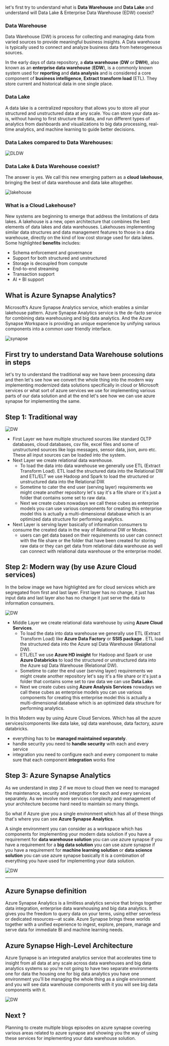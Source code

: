 
let's first try to understand what is **Data Warehouse** and **Data Lake** and understand will Data Lake & Enterprise Data Warehouse (EDW) coexist?

### Data Warehouse
Data Warehouse (DW) is process for collecting and managing data from varied sources to provide meaningful business insights. A Data warehouse is typically used to connect and analyze business data from heterogeneous sources.

In the early days of data repository, a **data warehouse** (**DW** or **DWH**), also known as an **enterprise data  warehouse** (**EDW**), is a commonly known system used for **reporting** and **data analysis** and is considered a core component of **business intelligence**, **Extract transform load** (ETL). They store current and historical data in one single place.

### Data Lake
A data lake is a centralized repository that allows you to store all your structured and unstructured data at any scale. You can store your data as-is, without having to first structure the data, and run different types of analytics from dashboards and visualizations to big data processing, real-time analytics, and machine learning to guide better decisions.

### Data Lakes compared to Data Warehouses:

![DLDW](https://github.com/gurditsingh/blog/blob/gh-pages/_screenshots/DataLake_DataWarehouse.jpg?raw=true)

### Data Lake & Data Warehouse coexist?
The answer is yes. We call this new emerging pattern as a **cloud lakehouse**, bringing the best of data warehouse and data lake altogether.

![lakehouse](https://github.com/gurditsingh/blog/blob/gh-pages/_screenshots/data-lakehouse.png?raw=true)

### What is a Cloud Lakehouse?
New systems are beginning to emerge that address the limitations of data lakes. A lakehouse is a new, open architecture that combines the best elements of data lakes and data warehouses. Lakehouses implementing similar data structures and data management features to those in a data warehouse, directly on the kind of low cost storage used for data lakes. Some highlighted **benefits** includes:

 - Schema enforcement and governance
 - Support for both structured and unstructured
 - Storage is decoupled from compute
 - End-to-end streaming
 - Transaction support
 - AI + BI support

## What is Azure Synapse Analytics?

Microsoft’s Azure Synapse Analytics service, which enables a similar lakehouse pattern. Azure Synapse Analytics service is the de-facto service for combining data warehousing and big data analytics. And the Azure Synapse Workspace is providing an unique experience by unifying various components into a common user friendly interface.

![synapse](https://github.com/gurditsingh/blog/blob/gh-pages/_screenshots/azure-synapse.png?raw=true)

## First try to understand Data Warehouse solutions in steps
let's try to understand the traditional way we have been processing data and then let's see how we convert the whole thing into the modern way implementing modernized data solutions specifically in cloud or Microsoft services or what sort of azure services we use for implementing various parts of our data solution and at the end let's see how we can use azure synapse for implementing the same.

## Step 1: Traditional way

![DW](https://github.com/gurditsingh/blog/blob/gh-pages/_screenshots/old-way-DWH.jpg?raw=true)

 - First Layer we have multiple structured sources like standard OLTP databases, cloud databases, csv file, excel files and some of unstructured sources like logs messages, sensor data, json, avro etc. These all input sources can be loaded into the system.
 - Next Layer we create relational data warehouse. 
	 - To load the data into data warehouse we generally use ETL (Extract Transform Load). ETL load the structured data into the Relational DW and ETL/ELT we use Hadoop and Spark to load the structured or unstructured data into the Relational DW.
	 - Sometime to cater the end user (serving layer) requirements we might create another repository let's say it's a file share or it's just a folder that contains some set to raw data.
	 - Next we create cubes nowadays we call these cubes as enterprise models you can use various components for creating this enterprise model this is actually a multi-dimensional database which is an optimized data structure for performing analytics.
- Next Layer is serving layer basically of information consumers to consume the created data in the way of Relational DW or Modes.
	- users can get data based on their requirements so user can connect with the file share or the folder that have been created for storing raw data or they can get data from relational data warehouse as well can connect with relational data warehouse or the enterprise  model.


## Step 2: Modern way (by use Azure Cloud services)
In the below image we have highlighted are for cloud services which are segregated from first and last layer. First layer has no change, it just has input data and last layer also has no change it just serve the data to information consumers.

![DW](https://github.com/gurditsingh/blog/blob/gh-pages/_screenshots/new-cloud-way-DWH.jpg?raw=true)

 - Middle Layer we create relational data warehouse by using **Azure Cloud Services**.
	 -  To load the data into data warehouse we generally use ETL (Extract Transform Load) like **Azure Data Factory** or **SSIS package** . ETL load the structured data into the Azure sql Data Warehouse (Relational DW).
	 -  ETL/ELT we use **Azure HD insight** for Hadoop and Spark or use **Azure Databricks** to load the structured or unstructured data into the  Azure sql Data Warehouse (Relational DW).
	 - Sometime to cater the end user (serving layer) requirements we might create another repository let's say it's a file share or it's just a folder that contains some set to raw data we can use **Data Lake**.
	 - Next we create cubes using **Azure Analysis Services** nowadays we call these cubes as enterprise models you can use various components for creating this enterprise model this is actually a multi-dimensional database which is an optimized data structure for performing analytics.

In this Modern way by using Azure Cloud Services. Which has all the azure services/components like data lake, sql data warehouse, data factory, azure databricks.
 - everything has to be **managed maintained separately**.
 - handle security you need to **handle security** with each and every service
 - integration you need to configure each and every component to make sure that each component **integration** works fine


## Step 3: Azure Synapse Analytics
As we understand in step 2 if we move to cloud then we need to managed the maintenance, security and integration for each and every services separately. As we involve more services complexity and management of your architecture become hard need to maintain so many things.

So what if Azure give you a single environment which has all of these things that's where you can see **Azure Synapse Analytics**.

A single environment you can consider as a workspace which has components for implementing your modern data solution if you have a requirement for **data warehouse solution** you can use azure synapse if you have a requirement for a **big data solution** you can use azure synapse if you have a requirement for **machine learning solution** or **data science solution** you can use azure synapse basically it is a combination of everything you have used for implementing your data solution.

![DW](https://github.com/gurditsingh/blog/blob/gh-pages/_screenshots/Cloud-DWH.jpg?raw=true)


-----
## Azure Synapse definition

Azure Synapse Analytics is a limitless analytics service that brings together data integration, enterprise data warehousing and big data analytics. It gives you the freedom to query data on your terms, using either serverless or dedicated resources—at scale. Azure Synapse brings these worlds together with a unified experience to ingest, explore, prepare, manage and serve data for immediate BI and machine learning needs.

## Azure Synapse High-Level Architecture

Azure Synapse is an integrated analytics service that accelerates time to insight from all data at any scale across data warehouses and big data analytics systems so you're not going to have two separate environments one for data the housing one for big data analytics you have one environment you'll be managing the whole thing as a single environment and you will see data warehouse components with it you will see big data components with it.

![DW](https://github.com/gurditsingh/blog/blob/gh-pages/_screenshots/synapse-unified-platform.png?raw=true)


## Next ?

Planning to create multiple blogs episodes on azure synapse covering various areas related to azure synapse and showing you the way of using these services for implementing your data warehouse solution.
<!--stackedit_data:
eyJoaXN0b3J5IjpbNzE1MTY0NzAzLDE2NjY5NjA5MTgsLTIxMD
EwNTY3LC03MTE3MDgzNjEsLTM5NjcxNzI4Niw2ODU1MzA3OTEs
NzE1MzAyNzUyLDE4NzQ3OTEzNDIsLTk4NDIxMzMxNywxNjMwMz
I4ODUzLC0xNTk1MjkxNTYsLTEyMjYyODA4ODcsLTE0Njk1MTIw
MDgsLTE2OTU1MTA2OTUsMzAzNzgzMjYxLDE0NTM4OTYwMTIsLT
IwNTM3NTQ2MjcsLTgwNDU1OTExNiw1OTg1ODA5MTYsLTYwMzIw
NDk0M119
-->